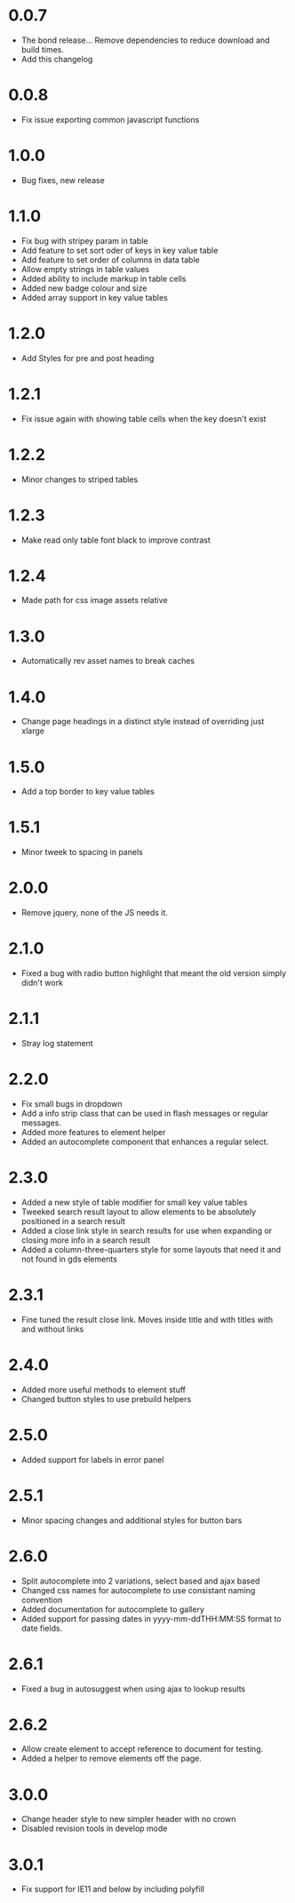 # 0.0.7

- The bond release... Remove dependencies to reduce download and build times.
- Add this changelog

# 0.0.8
- Fix issue exporting common javascript functions

# 1.0.0
- Bug fixes, new release

# 1.1.0
- Fix bug with stripey param in table
- Add feature to set sort oder of keys in key value table
- Add feature to set order of columns in data table
- Allow empty strings in table values
- Added ability to include markup in table cells
- Added new badge colour and size
- Added array support in key value tables

# 1.2.0
- Add Styles for pre and post heading

# 1.2.1
- Fix issue again with showing table cells when the key doesn't exist

# 1.2.2
- Minor changes to striped tables

# 1.2.3
- Make read only table font black to improve contrast

# 1.2.4
- Made path for css image assets relative

# 1.3.0
- Automatically rev asset names to break caches

# 1.4.0
- Change page headings in a distinct style instead of overriding just xlarge

# 1.5.0
- Add a top border to key value tables

# 1.5.1
- Minor tweek to spacing in panels

# 2.0.0
- Remove jquery, none of the JS needs it.

# 2.1.0
- Fixed a bug with radio button highlight that meant the old version simply didn't work

# 2.1.1
- Stray log statement

# 2.2.0
- Fix small bugs in dropdown 
- Add a info strip class that can be used in flash messages or regular messages. 
- Added more features to element helper
- Added an autocomplete component that enhances a regular select.

# 2.3.0
- Added a new style of table modifier for small key value tables
- Tweeked search result layout to allow elements to be absolutely positioned in a search result
- Added a close link style in search results for use when expanding or closing more info in a search result
- Added a column-three-quarters style for some layouts that need it and not found in gds elements

# 2.3.1
- Fine tuned the result close link. Moves inside title and with titles with and without links

# 2.4.0
- Added more useful methods to element stuff
- Changed button styles to use prebuild helpers

# 2.5.0
- Added support for labels in error panel

# 2.5.1
- Minor spacing changes and additional styles for button bars

# 2.6.0
- Split autocomplete into 2 variations, select based and ajax based
- Changed css names for autocomplete to use consistant naming convention
- Added documentation for autocomplete to gallery
- Added support for passing dates in yyyy-mm-ddTHH:MM:SS format to date fields.

# 2.6.1
- Fixed a bug in autosuggest when using ajax to lookup results

# 2.6.2
- Allow create element to accept reference to document for testing.
- Added a helper to remove elements off the page.

# 3.0.0
- Change header style to new simpler header with no crown
- Disabled revision tools in develop mode

# 3.0.1
- Fix support for IE11 and below by including polyfill
